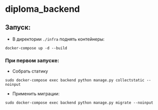 # diploma_backend

## Запуск:

- В директории ```./infra``` поднять контейнеры:

```console
docker-compose up -d --build
```
### При первом запуске:
- Собрать статику
```
sudo docker-compose exec backend python manage.py collectstatic --noinput
```
- Применить миграции:
```
sudo docker-compose exec backend python manage.py migrate --noinput
```
